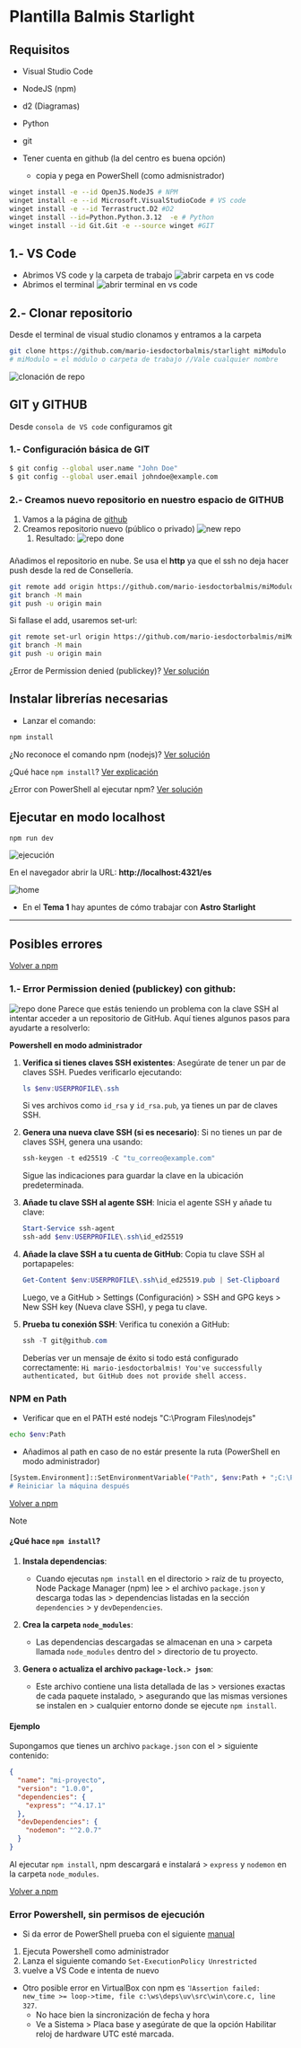 # Plantilla Balmis Starlight 
## Requisitos

- Visual Studio Code
- NodeJS (npm)
- d2 (Diagramas)
- Python
- git
- Tener cuenta en github (la del centro es buena opción)


  - copia y pega en PowerShell (como admisnistrador)
```sh
winget install -e --id OpenJS.NodeJS # NPM
winget install -e --id Microsoft.VisualStudioCode # VS code
winget install -e --id Terrastruct.D2 #D2
winget install --id=Python.Python.3.12  -e # Python
winget install --id Git.Git -e --source winget #GIT
```

## 1.- VS Code

 - Abrimos VS code y la carpeta de trabajo
  ![abrir carpeta en vs code](src/assets/manual/vscode%20abrir%20carpeta.png)
 - Abrimos el terminal
  ![abrir terminal en vs code](src/assets/manual/vscode%20terminal.png)

## 2.- Clonar repositorio

Desde el terminal de visual studio clonamos y entramos a la carpeta

```sh
git clone https://github.com/mario-iesdoctorbalmis/starlight miModulo 
# miModulo = el módulo o carpeta de trabajo //Vale cualquier nombre
```
  ![clonación de repo](src/assets/manual/Github%20clone.png)

## GIT y GITHUB

Desde `consola de VS code` configuramos git
### 1.- Configuración básica de GIT

```sh
$ git config --global user.name "John Doe"
$ git config --global user.email johndoe@example.com
```

### 2.- Creamos nuevo repositorio en nuestro espacio de GITHUB
   1. Vamos a la página de [github](https://github.com)
   2. Creamos repositorio nuevo (público o privado)
    ![new repo](src/assets/manual/new%20repository.png)
      1. Resultado:
        ![repo done](src/assets/manual/repository%20created.png)

### 

Añadimos el repositorio en nube. Se usa el **http** ya que el ssh no deja hacer push desde la red de Consellería.
```sh
git remote add origin https://github.com/mario-iesdoctorbalmis/miModulo.git
git branch -M main
git push -u origin main
```

Si fallase el add, usaremos set-url:

```sh
git remote set-url origin https://github.com/mario-iesdoctorbalmis/miModulo.git
git branch -M main
git push -u origin main
 ```

¿Error de Permission denied (publickey)? [Ver solución](#error_github)

<a id="npm"></a>
## Instalar librerías necesarias 

 - Lanzar el comando:
```sh
npm install
```

<a id="npm"></a>
¿No reconoce el comando npm (nodejs)? [Ver solución](#error_npm)

¿Qué hace `npm install`? [Ver explicación](#npm_install)

¿Error con PowerShell al ejecutar npm? [Ver solución](#error_powershell)


## Ejecutar en modo localhost

```sh
npm run dev 
```
![ejecución](src/assets/manual/ejecución_dev.png)

En el navegador abrir la URL: **http://localhost:4321/es**

![home](src/assets/manual/home.png)

- En el **Tema 1** hay apuntes de cómo trabajar con **Astro Starlight**

------------------------
## Posibles errores

<a id="error_github"></a>[Volver a npm](#npm)
### 1.- Error Permission denied (publickey) con github:
![repo done](src/assets/manual/remote_error.png)
Parece que estás teniendo un problema con la clave SSH al intentar acceder a un repositorio de GitHub. Aquí tienes algunos pasos para ayudarte a resolverlo:

**Powershell en modo administrador**

1. **Verifica si tienes claves SSH existentes**:
   Asegúrate de tener un par de claves SSH. Puedes verificarlo ejecutando:
   ```powershell
   ls $env:USERPROFILE\.ssh
   ```
   Si ves archivos como `id_rsa` y `id_rsa.pub`, ya tienes un par de claves SSH.

2. **Genera una nueva clave SSH (si es necesario)**:
   Si no tienes un par de claves SSH, genera una usando:
   ```powershell
   ssh-keygen -t ed25519 -C "tu_correo@example.com"
   ```
   Sigue las indicaciones para guardar la clave en la ubicación predeterminada.

3. **Añade tu clave SSH al agente SSH**:
   Inicia el agente SSH y añade tu clave:
   ```powershell
   Start-Service ssh-agent
   ssh-add $env:USERPROFILE\.ssh\id_ed25519
   ```

4. **Añade la clave SSH a tu cuenta de GitHub**:
   Copia tu clave SSH al portapapeles:
   ```powershell
   Get-Content $env:USERPROFILE\.ssh\id_ed25519.pub | Set-Clipboard
   ```
   Luego, ve a GitHub > Settings (Configuración) > SSH and GPG keys > New SSH key (Nueva clave SSH), y pega tu clave.

5. **Prueba tu conexión SSH**:
   Verifica tu conexión a GitHub:
   ```powershell
   ssh -T git@github.com
   ```
   Deberías ver un mensaje de éxito si todo está configurado correctamente:
   `Hi mario-iesdoctorbalmis! You've successfully authenticated, but GitHub does not provide shell access.`

<a id="error_npm"></a>
### NPM en Path

- Verificar que en el PATH esté nodejs "C:\Program Files\nodejs\"

```bash
echo $env:Path
```
 - Añadimos al path en caso de no estár presente la ruta (PowerShell en modo administrador)
```bash
[System.Environment]::SetEnvironmentVariable("Path", $env:Path + ";C:\Program Files\nodejs\", [System.EnvironmentVariableTarget]::Machine)
# Reiniciar la máquina después
```
<a id="npm_install"></a>[Volver a npm](#npm)
> [!NOTE]
> #### ¿Qué hace `npm install`?
> 1. **Instala dependencias**:
>    - Cuando ejecutas `npm install` en el directorio > raíz de tu proyecto, Node Package Manager (npm) lee > el archivo `package.json` y descarga todas las > dependencias listadas en la sección `dependencies` > y `devDependencies`.
> 
> 2. **Crea la carpeta `node_modules`**:
>    - Las dependencias descargadas se almacenan en una > carpeta llamada `node_modules` dentro del > directorio de tu proyecto.
> 
> 3. **Genera o actualiza el archivo `package-lock.> json`**:
>    - Este archivo contiene una lista detallada de las > versiones exactas de cada paquete instalado, > asegurando que las mismas versiones se instalen en > cualquier entorno donde se ejecute `npm install`.
> 
> #### Ejemplo
> 
> Supongamos que tienes un archivo `package.json` con el > siguiente contenido:
> 
> ```json
> {
>   "name": "mi-proyecto",
>   "version": "1.0.0",
>   "dependencies": {
>     "express": "^4.17.1"
>   },
>   "devDependencies": {
>     "nodemon": "^2.0.7"
>   }
> }
> ```
> 
> Al ejecutar `npm install`, npm descargará e instalará > `express` y `nodemon` en la carpeta `node_modules`.
> 


<a id="error_powershell"></a>[Volver a npm](#npm)
### Error Powershell, sin permisos de ejecución
  - Si da error de PowerShell prueba con el siguiente [manual](https://rogamainformatica.es/npm-ejecucion-scripts-deshabilitada-sistema/)
  1. Ejecuta Powershell como administrador
  2. Lanza el siguiente comando `Set-ExecutionPolicy Unrestricted`
  3. vuelve a VS Code e intenta de nuevo

 - Otro posible error en VirtualBox con npm es `⠹Assertion failed: new_time >= loop->time, file c:\ws\deps\uv\src\win\core.c, line 327`. 
   - No hace bien la sincronización de fecha y hora
   - Ve a Sistema > Placa base y asegúrate de que la opción Habilitar reloj de hardware UTC esté marcada.

